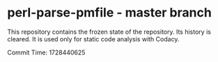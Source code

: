 # perl-parse-pmfile - master branch

This repository contains the frozen state of the repository.
Its history is cleared. It is used only for static code
analysis with Codacy.

Commit Time: 1728440625